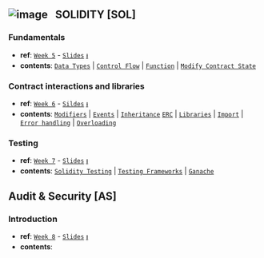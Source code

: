 ## ![image](https://github.com/COS30049/cos30049_backend/assets/139601671/77e5ef88-a5e0-4197-af6d-4ee8d37d5a36)	&nbsp; SOLIDITY \[SOL\]

### Fundamentals
- **ref**: [`Week 5`](https://swinburne.instructure.com/courses/52786/modules/items/3673698) - [`Slides`](https://swinburne.instructure.com/courses/52786/files/26313982) [`⭳`](https://swinburne.instructure.com/courses/52786/files/26313982/download?download_frd=1)
- **contents**: [`Data Types`](https://github.com/COS30049/cos30049_backend/blob/main/readings/%5BSOL%5D%20Fundamentals.md#data-types) | [`Control Flow`](https://github.com/COS30049/cos30049_backend/blob/main/readings/%5BSOL%5D%20Fundamentals.md#control-flow) | [`Function`](https://github.com/COS30049/cos30049_backend/blob/main/readings/%5BSOL%5D%20Fundamentals.md#function) | [`Modify Contract State`](https://github.com/COS30049/cos30049_backend/blob/main/readings/%5BSOL%5D%20Fundamentals.md#modify-contract-state)

### Contract interactions and libraries
- **ref**: [`Week 6`](https://swinburne.instructure.com/courses/52786/pages/week-6?module_item_id=3673699) -  [`Sildes`](https://swinburne.instructure.com/courses/52786/files/26526976) [`⭳`](https://swinburne.instructure.com/courses/52786/files/26526976/download?download_frd=1)
- **contents**: [`Modifiers`](https://github.com/COS30049/cos30049_backend/blob/main/readings/%5BSOL%5D%20Contract%20interactions%20and%20libraries.md#modifiers) | [`Events`](https://github.com/COS30049/cos30049_backend/blob/main/readings/%5BSOL%5D%20Contract%20interactions%20and%20libraries.md#events) | [`Inheritance`](https://github.com/COS30049/cos30049_backend/blob/main/readings/%5BSOL%5D%20Contract%20interactions%20and%20libraries.md#inheritance) [`ERC`](https://github.com/COS30049/cos30049_backend/blob/main/readings/%5BSOL%5D%20Contract%20interactions%20and%20libraries.md#see-ethereum-request-for-comment-erc-) | [`Libraries`](https://github.com/COS30049/cos30049_backend/blob/main/readings/%5BSOL%5D%20Contract%20interactions%20and%20libraries.md#libraries) | [`Import`](https://github.com/COS30049/cos30049_backend/blob/main/readings/%5BSOL%5D%20Contract%20interactions%20and%20libraries.md#import) | [`Error handling`](https://github.com/COS30049/cos30049_backend/blob/main/readings/%5BSOL%5D%20Contract%20interactions%20and%20libraries.md#error-handling) | [`Overloading`](https://github.com/COS30049/cos30049_backend/blob/main/readings/%5BSOL%5D%20Contract%20interactions%20and%20libraries.md#overloading) 

### Testing
- **ref**: [`Week 7`](https://swinburne.instructure.com/courses/52786/pages/week-7?module_item_id=3673697) - [`Slides`](https://swinburne.instructure.com/courses/52786/files/26671054) [`⭳`](https://swinburne.instructure.com/courses/52786/files/26671054/download?download_frd=1)
- **contents**: [`Solidity Testing`](https://github.com/COS30049/cos30049_backend/blob/main/readings/%5BSOL%5D%20Smart%20Contract%20Testing.md#solidity-testing) | [`Testing Frameworks`](https://github.com/COS30049/cos30049_backend/blob/main/readings/%5BSOL%5D%20Smart%20Contract%20Testing.md#testing-frameworks) | [`Ganache`](https://github.com/COS30049/cos30049_backend/blob/main/readings/%5BSOL%5D%20Smart%20Contract%20Testing.md#ganache)

## Audit & Security \[AS\]

### Introduction
- **ref**: [`Week 8`](https://swinburne.instructure.com/courses/52786/pages/week-8?module_item_id=3673703) - [`Slides`](https://swinburne.instructure.com/courses/52786/files/27022396) [`⭳`](https://swinburne.instructure.com/courses/52786/files/27022396/download?download_frd=1)
- **contents**:
